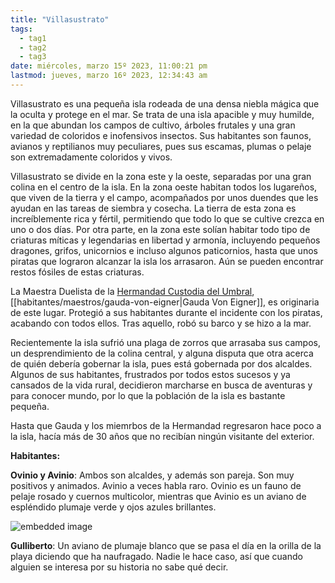 ```yaml
---
title: "Villasustrato"
tags:
  - tag1
  - tag2
  - tag3
date: miércoles, marzo 15º 2023, 11:00:21 pm
lastmod: jueves, marzo 16º 2023, 12:34:43 am
---
```

Villasustrato es una pequeña isla rodeada de una densa niebla mágica que la oculta y protege en el mar. Se trata de una isla apacible y muy humilde, en la que abundan los campos de cultivo, árboles frutales y una gran variedad de coloridos e inofensivos insectos. Sus habitantes son faunos, avianos y reptilianos muy peculiares, pues sus escamas, plumas o pelaje son extremadamente coloridos y vivos.

Villasustrato se divide en la zona este y la oeste, separadas por una gran colina en el centro de la isla. En la zona oeste habitan todos los lugareños, que viven de la tierra y el campo, acompañados por unos duendes que les ayudan en las tareas de siembra y cosecha. La tierra de esta zona es increíblemente rica y fértil, permitiendo que todo lo que se cultive crezca en uno o dos días. Por otra parte, en la zona este solían habitar todo tipo de criaturas míticas y legendarias en libertad y armonía, incluyendo pequeños dragones, grifos, unicornios e incluso algunos paticornios, hasta que unos piratas que lograron alcanzar la isla los arrasaron. Aún se pueden encontrar restos fósiles de estas criaturas.

La Maestra Duelista de la [Hermandad Custodia del Umbral](https://www.legendkeeper.com/app/ckvil5g57t6310808rct5ktxd/ckw9rh8iy001z036c9lsfyugo/), [[habitantes/maestros/gauda-von-eigner|Gauda Von Eigner]], es originaria de este lugar. Protegió a sus habitantes durante el incidente con los piratas, acabando con todos ellos. Tras aquello, robó su barco y se hizo a la mar.

Recientemente la isla sufrió una plaga de zorros que arrasaba sus campos, un desprendimiento de la colina central, y alguna disputa que otra acerca de quién debería gobernar la isla, pues está gobernada por dos alcaldes. Algunos de sus habitantes, frustrados por todos estos sucesos y ya cansados de la vida rural, decidieron marcharse en busca de aventuras y para conocer mundo, por lo que la población de la isla es bastante pequeña.

Hasta que Gauda y los miemrbos de la Hermandad regresaron hace poco a la isla, hacía más de 30 años que no recibían ningún visitante del exterior.

**Habitantes:**

**Ovinio y Avinio**: Ambos son alcaldes, y además son pareja. Son muy positivos y animados. Avinio a veces habla raro. Ovinio es un fauno de pelaje rosado y cuernos multicolor, mientras que Avinio es un aviano de espléndido plumaje verde y ojos azules brillantes.

![embedded image](https://assets.legendkeeper.com/d133129e-7398-453b-8376-cfbab990df8d.png "Attachment")

**Gulliberto**: Un aviano de plumaje blanco que se pasa el día en la orilla de la playa diciendo que ha naufragado. Nadie le hace caso, así que cuando alguien se interesa por su historia no sabe qué decir.